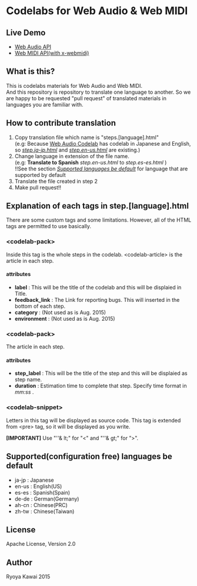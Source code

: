 # Codelabs for Web Audio & Web MIDI

## Live Demo
 - [Web Audio API](http://webmusicdevelopers.appspot.com/codelabs/webaudio/index.html)
 - [Web MIDI API(with x-webmidi)](http://webmusicdevelopers.appspot.com/codelabs/x-webmidi/index.html)

## What is this?
This is codelabs materials for Web Audio and Web MIDI.   
And this repository is repository to translate one language to another.
So we are happy to be requested "pull request" of translated materials in languages you are familiar with.

## How to contribute translation
1. Copy translation file which name is "steps.[language].html"  
(e.g: Because [Web Audio Codelab](https://github.com/WebMusicDevelopersJP/codelabs/tree/gh-pages/webaudio) has codelab in Japanese and English, so [_step.ja-jp.html_](https://github.com/WebMusicDevelopersJP/codelabs/blob/gh-pages/webaudio/step.ja-jp.html) and [_step.en-us.html_](https://github.com/WebMusicDevelopersJP/codelabs/blob/gh-pages/webaudio/step.en-us.html) are existing.)
2. Change language in extension of the file name.  
(e.g: **Translate to Spanish** _step.en-us.html_ to _step.es-es.html_ )  
!!See the section *[Supported languages be default](#suportedlang)* for language that are supported by default 
3. Translate the file created in step 2
4. Make pull request!!

## Explanation of each tags in step.[language].html
There are some custom tags and some limitations. However, all of the HTML tags are permitted to use basically.
### &lt;codelab-pack&gt;
Inside this tag is the whole steps in the codelab. &lt;codelab-article&gt; is the article in each step.
#### attributes
 - **label** : This will be the title of the codelab and this will be displaied in Title.
 - **feedback_link** : The Link for reporting bugs. This will inserted in the bottom of each step.
 - **category** : (Not used as is Aug. 2015)
 - **environment** : (Not used as is Aug. 2015)
 
### &lt;codelab-pack&gt;
The article in each step.
#### attributes
 - **step_label** : This will be the title of the step and this will be displaied as step name.
 - **duration** : Estimation time to complete that step. Specify time format in _mm:ss_ .
 
### &lt;codelab-snippet&gt;
Letters in this tag will be displayed as source code. This tag is extended from &lt;pre&gt; tag, so it will be displayed as you write.  

**[IMPORTANT]** Use "''& lt;" for "&lt;" and "''& gt;" for "&gt;".

## <a name="suportedlang"> Supported(configuration free) languages be default
 - ja-jp : Japanese
 - en-us : English(US)
 - es-es : Spanish(Spain)
 - de-de : German(Germany)
 - ah-cn : Chinese(PRC)
 - zh-tw : Chinese(Taiwan)

## License
Apache License, Version 2.0


## Author
Ryoya Kawai 2015
 
